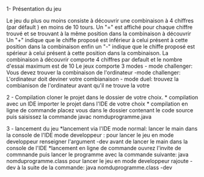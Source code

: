 1- Présentation du jeu

Le jeu du plus ou moins consiste à découvrir une combinaison à 4 chiffres (par défault ) en moins de 10 tours.
Un "=" est affiché pour chaque chiffre trouvé et se trouvant à la même position dans la combinaison à découvrir
Un "+" indique que le chiffe proposé est inférieur à celui présent à cette position dans la combinaison
enfin un "-"  indique que le chiffe proposé est spérieur à celui présent à cette position dans la combinaison.
La combinaison à découvrir comporte 4 chiffres par default et le nombre d'essai maximum est de 10
Le jeux comporte 3 modes
		- mode challenger:
		Vous devez trouver la combinaison de l'ordinateur
		-mode challenger:
 		L'ordinateur doit deviner votre combianaison
		- mode duel:
		 trouvez la combianison de l'ordinateur avant qu'il ne trouve la votre
     
2 - Compilation
  cloner le projet dans le dossier de votre choix.
	* compilation avec un IDE
  importer le projet dans l'IDE de votre choix
	* compilation en ligne de commande
  placez vous dans le dossier contenant le code source 
  puis saisissez la commande javac nomduprogramme.java
  
3 - lancement du jeu
	*lancement via l'IDE
   mode normal: lancer le main dans la console de l'IDE
   mode developpeur : pour lancer le jeu en mode developpeur renseigner l'argument -dev avant de lancer le main dans la console de l'IDE
	*lancement en ligne de commande
  ouvrez l'invite de commnande 
  puis lancer le programme avec la commande suivante: java nomduprogramme.class
	pour lancer le jeu en mode developpeur rajoute -dev à la suite de la commande: java nomduprogramme.class -dev

